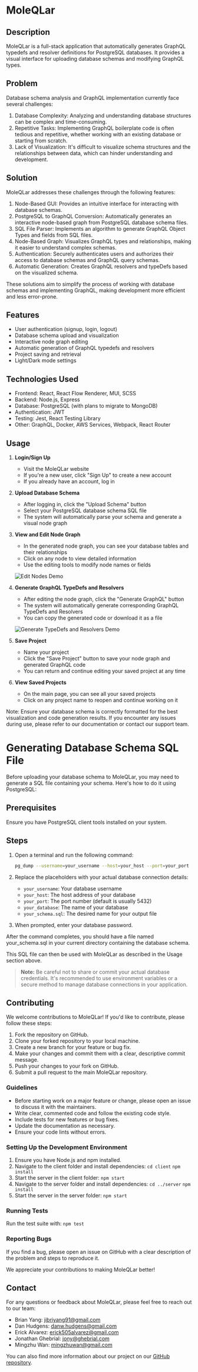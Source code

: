 # MoleQLar

## Description

MoleQLar is a full-stack application that automatically generates GraphQL typedefs and resolver definitions for PostgreSQL databases. It provides a visual interface for uploading database schemas and modifying GraphQL types.

## Problem

Database schema analysis and GraphQL implementation currently face several challenges:

1. Database Complexity: Analyzing and understanding database structures can be complex and time-consuming.
2. Repetitive Tasks: Implementing GraphQL boilerplate code is often tedious and repetitive, whether working with an existing database or starting from scratch.
3. Lack of Visualization: It's difficult to visualize schema structures and the relationships between data, which can hinder understanding and development.

## Solution

MoleQLar addresses these challenges through the following features:

1. Node-Based GUI: Provides an intuitive interface for interacting with database schemas.
2. PostgreSQL to GraphQL Conversion: Automatically generates an interactive node-based graph from PostgreSQL database schema files.
3. SQL File Parser: Implements an algorithm to generate GraphQL Object Types and fields from SQL files.
4. Node-Based Graph: Visualizes GraphQL types and relationships, making it easier to understand complex schemas.
5. Authentication: Securely authenticates users and authorizes their access to database schemas and GraphQL query schemas.
6. Automatic Generation: Creates GraphQL resolvers and typeDefs based on the visualized schema.

These solutions aim to simplify the process of working with database schemas and implementing GraphQL, making development more efficient and less error-prone.

## Features

- User authentication (signup, login, logout)
- Database schema upload and visualization
- Interactive node graph editing
- Automatic generation of GraphQL typedefs and resolvers
- Project saving and retrieval
- Light/Dark mode settings

## Technologies Used

- Frontend: React, React Flow Renderer, MUI, SCSS
- Backend: Node.js, Express
- Database: PostgreSQL (with plans to migrate to MongoDB)
- Authentication: JWT
- Testing: Jest, React Testing Library
- Other: GraphQL, Docker, AWS Services, Webpack, React Router

## Usage

1. **Login/Sign Up**

   - Visit the MoleQLar website
   - If you're a new user, click "Sign Up" to create a new account
   - If you already have an account, log in

2. **Upload Database Schema**

   - After logging in, click the "Upload Schema" button
   - Select your PostgreSQL database schema SQL file
   - The system will automatically parse your schema and generate a visual node graph

3. **View and Edit Node Graph**

   - In the generated node graph, you can see your database tables and their relationships
   - Click on any node to view detailed information
   - Use the editing tools to modify node names or fields

   ![Edit Nodes Demo](./client/src/assets/gif/editNodes.gif)

4. **Generate GraphQL TypeDefs and Resolvers**

   - After editing the node graph, click the "Generate GraphQL" button
   - The system will automatically generate corresponding GraphQL TypeDefs and Resolvers
   - You can copy the generated code or download it as a file

   ![Generate TypeDefs and Resolvers Demo](./client/src/assets/gif/generateTypedefsAndResolver.gif)

5. **Save Project**

   - Name your project
   - Click the "Save Project" button to save your node graph and generated GraphQL code
   - You can return and continue editing your saved project at any time

6. **View Saved Projects**
   - On the main page, you can see all your saved projects
   - Click on any project name to reopen and continue working on it

Note: Ensure your database schema is correctly formatted for the best visualization and code generation results. If you encounter any issues during use, please refer to our documentation or contact our support team.

# Generating Database Schema SQL File

Before uploading your database schema to MoleQLar, you may need to generate a SQL file containing your schema. Here's how to do it using PostgreSQL:

## Prerequisites

Ensure you have PostgreSQL client tools installed on your system.

## Steps

1. Open a terminal and run the following command:

   ```sh
   pg_dump --username=your_username --host=your_host --port=your_port --dbname=your_database --schema-only --file=your_schema.sql
   ```

2. Replace the placeholders with your actual database connection details:

   - `your_username`: Your database username
   - `your_host`: The host address of your database
   - `your_port`: The port number (default is usually 5432)
   - `your_database`: The name of your database
   - `your_schema.sql`: The desired name for your output file

3. When prompted, enter your database password.

After the command completes, you should have a file named your_schema.sql in your current directory containing the database schema.

This SQL file can then be used with MoleQLar as described in the Usage section above.

> **Note:** Be careful not to share or commit your actual database credentials. It's recommended to use environment variables or a secure method to manage database connections in your application.

## Contributing

We welcome contributions to MoleQLar! If you'd like to contribute, please follow these steps:

1. Fork the repository on GitHub.
2. Clone your forked repository to your local machine.
3. Create a new branch for your feature or bug fix.
4. Make your changes and commit them with a clear, descriptive commit message.
5. Push your changes to your fork on GitHub.
6. Submit a pull request to the main MoleQLar repository.

### Guidelines

- Before starting work on a major feature or change, please open an issue to discuss it with the maintainers.
- Write clear, commented code and follow the existing code style.
- Include tests for new features or bug fixes.
- Update the documentation as necessary.
- Ensure your code lints without errors.

### Setting Up the Development Environment

1. Ensure you have Node.js and npm installed.
2. Navigate to the client folder and install dependencies:
   `cd client`
   `npm install`
3. Start the server in the client folder: `npm start`
4. Navigate to the server folder and install dependencies:
   `cd ../server`
   `npm install`
5. Start the server in the server folder: `npm start`

### Running Tests

Run the test suite with: `npm test`

### Reporting Bugs

If you find a bug, please open an issue on GitHub with a clear description of the problem and steps to reproduce it.

We appreciate your contributions to making MoleQLar better!

## Contact

For any questions or feedback about MoleQLar, please feel free to reach out to our team:

- Brian Yang: jibriyang91@gmail.com
- Dan Hudgens: danw.hudgens@gmail.com
- Erick Alvarez: erick505alvarez@gmail.com
- Jonathan Ghebrial: jony@ghebrial.com
- Mingzhu Wan: mingzhuwan@gmail.com

You can also find more information about our project on our [GitHub repository](https://github.com/oslabs-beta/moleQLar).

